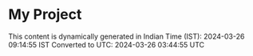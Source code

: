 # My Project

This content is dynamically generated in Indian Time (IST): 2024-03-26 09:14:55 IST
Converted to UTC: 2024-03-26 03:44:55 UTC
